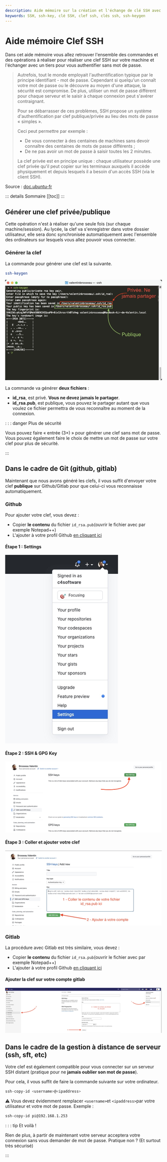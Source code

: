 ```yaml
---
description: Aide mémoire sur la création et l'échange de clé SSH avec un serveur ou Gitlab / Github
keywords: SSH, ssh-key, clé SSH, clef ssh, clés ssh, ssh-keygen
---
```


# Aide mémoire Clef SSH

Dans cet aide mémoire vous allez retrouver l'ensemble des commandes et des opérations à réaliser pour réaliser une clef SSH sur votre machine et l'échanger avec un tiers pour vous authentifier sans mot de passe.

> Autrefois, tout le monde employait l'authentification typique par le principe identifiant - mot de passe. Cependant si quelqu'un connaît votre mot de passe ou le découvre au moyen d'une attaque, la sécurité est compromise. De plus, utiliser un mot de passe différent pour chaque serveur et le saisir à chaque connexion peut s'avérer contraignant.
>
> Pour se débarrasser de ces problèmes, SSH propose un système d'authentification par clef publique/privée au lieu des mots de passe « simples ».
>
> Ceci peut permettre par exemple :
>
> - De vous connecter à des centaines de machines sans devoir connaître des centaines de mots de passe différents ;
> - De ne pas avoir un mot de passe à saisir toutes les 2 minutes.
>
> La clef privée est en principe unique : chaque utilisateur possède une clef privée qu'il peut copier sur les terminaux auxquels il accède physiquement et depuis lesquels il a besoin d'un accès SSH (via le client SSH).

Source : [doc.ubuntu-fr](https://doc.ubuntu-fr.org/ssh)

::: details Sommaire
[[toc]]
:::

## Générer une clef privée/publique

Cette opération n'est à réaliser qu'une seule fois (sur chaque machine/session). Au lycée, la clef va s'enregistrer dans votre dossier utilisateur, elle sera donc synchronisée automatiquement avec l'ensemble des ordinateurs sur lesquels vous allez pouvoir vous connecter.

### Générer la clef

La commande pour générer une clef est la suivante.

```bash
ssh-keygen
```

![Génération d'une clef SSH](./img//ssh-key.jpg)

La commande va générer **deux fichiers** :

- **id_rsa**, est privé. **Vous ne devez jamais le partager**.
- **id_rsa.pub**, est publique, vous pouvez le partager autant que vous voulez ce fichier permettra de vous reconnaître au moment de la connexion.

: : : danger Plus de sécurité

Vous pouvez faire « entrée (3×) » pour générer une clef sans mot de passe. Vous pouvez également faire le choix de mettre un mot de passe sur votre clef pour plus de sécurité.

:::

## Dans le cadre de Git (github, gitlab)

Maintenant que nous avons généré les clefs, il vous suffit d'envoyer votre clef **publique** sur Github/Gitlab pour que celui-ci vous reconnaisse automatiquement.

### Github

Pour ajouter votre clef, vous devez :

- Copier **le contenu** du fichier `id_rsa.pub`(ouvrir le fichier avec par exemple Notepad++)
- L'ajouter à votre profil Github [en cliquant ici](https://github.com/settings/ssh/new)

#### Étape 1 : Settings

![Étape 1](./img//step1-github.jpg)

#### Étape 2 : SSH & GPG Key

![Étape 2](./img//step2-github.png)

#### Étape 3 : Coller et ajouter votre clef

![Étape 3](./img//step3-github.jpg)

### Gitlab

La procédure avec Gitlab est très similaire, vous devez :

- Copier **le contenu** du fichier `id_rsa.pub`(ouvrir le fichier avec par exemple Notepad++)
- L'ajouter à votre profil Github [en cliquant ici](https://gitlab.com/-/profile/keys)

#### Ajouter la clef sur votre compte gitlab

![Toutes les étapes pour Gitlab](./img/all-gitlab.jpg)

## Dans le cadre de la gestion à distance de serveur (ssh, sft, etc)

Votre clef est également compatible pour vous connecter sur un serveur SSH distant (pratique pour ne **jamais oublier son mot de passe**).

Pour cela, il vous suffit de faire la commande suivante sur votre ordinateur.

```bash
ssh-copy-id <username>@<ipaddress>
```

⚠️ Vous devez évidemment remplacer `<username>`et `<ipaddress>`par votre utilisateur et votre mot de passe. Exemple :

```bash
ssh-copy-id pi@192.168.1.253
```

: : : tip Et voilà !

Rien de plus, à partir de maintenant votre serveur acceptera votre connexion sans vous demander de mot de passe. Pratique non ? (Et surtout très sécurisé)

:::